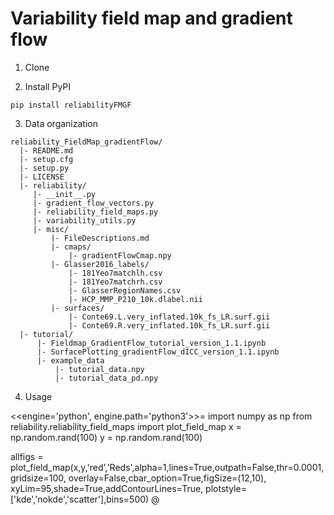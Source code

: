 # Variability field map and gradient flow 

1. Clone

2. Install
PyPI

```
pip install reliabilityFMGF
```

3. Data organization
```
reliability_FieldMap_gradientFlow/
  |- README.md
  |- setup.cfg
  |- setup.py
  |- LICENSE
  |- reliability/
     |- __init__.py
     |- gradient_flow_vectors.py
     |- reliability_field_maps.py
     |- variability_utils.py
     |- misc/
         |- FileDescriptions.md
         |- cmaps/
             |- gradientFlowCmap.npy
         |- Glasser2016_labels/
             |- 181Yeo7matchlh.csv
             |- 181Yeo7matchrh.csv
             |- GlasserRegionNames.csv
             |- HCP_MMP_P210_10k.dlabel.nii
         |- surfaces/
             |- Conte69.L.very_inflated.10k_fs_LR.surf.gii
             |- Conte69.R.very_inflated.10k_fs_LR.surf.gii
  |- tutorial/
      |- Fieldmap_GradientFlow_tutorial_version_1.1.ipynb
      |- SurfacePlotting_gradientFlow_dICC_version_1.1.ipynb
      |- example_data
          |- tutorial_data.npy
          |- tutorial_data_pd.npy
```
4. Usage

<<engine='python', engine.path='python3'>>=
import numpy as np
from reliability.reliability_field_maps import plot_field_map
x = np.random.rand(100)
y = np.random.rand(100)

allfigs = plot_field_map(x,y,'red','Reds',alpha=1,lines=True,outpath=False,thr=0.0001,gridsize=100,
                overlay=False,cbar_option=True,figSize=(12,10),
                xyLim=95,shade=True,addContourLines=True,
                plotstyle=['kde','nokde','scatter'],bins=500)
@

